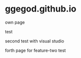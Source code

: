 # ggegod.github.io
own page

test

second test with visual studio


forth page for feature-two    test
